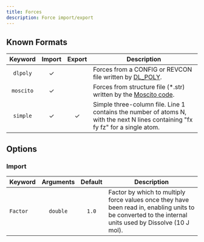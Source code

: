 ```yaml
---
title: Forces
description: Force import/export
---
```


## Known Formats

|Keyword|Import|Export|Description|
|:-----:|:----:|:----:|-----------|
|`dlpoly`|&check;||Forces from a CONFIG or REVCON file written by [DL_POLY](https://www.scd.stfc.ac.uk/Pages/DL_POLY.aspx).|
|`moscito`|&check;||Forces from structure file (*.str) written by the [Moscito code](http://139.30.122.11/MOSCITO/).|
|`simple`|&check;|&check;|Simple three-column file. Line 1 contains the number of atoms N, with the next N lines containing "fx  fy  fz" for a single atom.|

## Options

### Import

|Keyword|Arguments|Default|Description|
|:------|:--:|:-----:|-----------|
|`Factor`|`double`|`1.0`|Factor by which to multiply force values once they have been read in, enabling units to be converted to the internal units used by Dissolve (10 J mol).|
